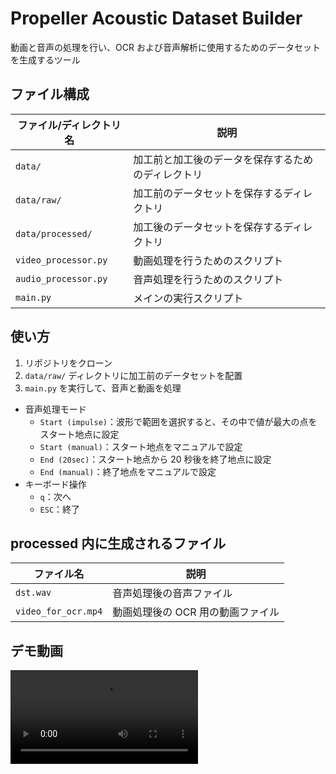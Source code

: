 # Propeller Acoustic Dataset Builder

動画と音声の処理を行い、OCR および音声解析に使用するためのデータセットを生成するツール

## ファイル構成

| ファイル/ディレクトリ名  | 説明                                                |
|--------------------------|-----------------------------------------------------|
| `data/`                  | 加工前と加工後のデータを保存するためのディレクトリ  |
| `data/raw/`              | 加工前のデータセットを保存するディレクトリ          |
| `data/processed/`        | 加工後のデータセットを保存するディレクトリ          |
| `video_processor.py`     | 動画処理を行うためのスクリプト                      |
| `audio_processor.py`     | 音声処理を行うためのスクリプト                      |
| `main.py`                | メインの実行スクリプト                              |

## 使い方

1. リポジトリをクローン
2. `data/raw/` ディレクトリに加工前のデータセットを配置
3. `main.py` を実行して、音声と動画を処理

* 音声処理モード
  * `Start (impulse)`：波形で範囲を選択すると、その中で値が最大の点をスタート地点に設定
  * `Start (manual)`：スタート地点をマニュアルで設定
  * `End (20sec)`：スタート地点から 20 秒後を終了地点に設定
  * `End (manual)`：終了地点をマニュアルで設定
* キーボード操作
  * `q`：次へ
  * `ESC`：終了

## processed 内に生成されるファイル

| ファイル名          | 説明                              |
|---------------------|-----------------------------------|
| `dst.wav`           | 音声処理後の音声ファイル          |
| `video_for_ocr.mp4` | 動画処理後の OCR 用の動画ファイル |

## デモ動画

![demo](demo.mp4)
